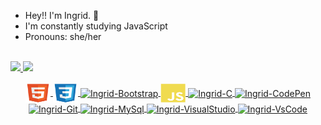-    Hey!! I'm Ingrid. 👋
-    I'm constantly studying JavaScript
-    Pronouns: she/her


<br>

<div>
  <a href="https://github.com/IngrdCS">
  <img height="180em"src="https://github-readme-stats.vercel.app/api?username=IngrdCS&show_icons=true&theme=dark&include_all_commits=true&count_private=true"/>
<img height="140em"src="https://github-readme-stats.vercel.app/api/top-langs/?username=IngrdCS&layout=compact&langs_count=7&theme=dark"/>
</div>

<div style="display: inline_block" align="center"><br>
  <img align="center" alt="Ingrid-HTML" height="30" width="40" src="https://raw.githubusercontent.com/devicons/devicon/master/icons/html5/html5-original.svg"/>
  <img align="center" alt="Ingrid-CSS" height="30" width="40" src="https://raw.githubusercontent.com/devicons/devicon/master/icons/css3/css3-original.svg"/>
  <img align="center" alt="Ingrid-Bootstrap" height="30" width="40" src="https://cdn.jsdelivr.net/gh/devicons/devicon/icons/bootstrap/bootstrap-plain.svg"/>
  <img align="center" alt="Ingrid-Js" height="30" width="40" src="https://raw.githubusercontent.com/devicons/devicon/master/icons/javascript/javascript-plain.svg"/>
  <img align="center" alt="Ingrid-C" height="30" width="40" src="https://cdn.jsdelivr.net/gh/devicons/devicon/icons/c/c-original.svg"/>
  <img align="center" alt="Ingrid-CodePen" height="30" width="40" src="https://cdn.jsdelivr.net/gh/devicons/devicon/icons/codepen/codepen-plain.svg"/>
  <img align="center" alt="Ingrid-Git" height="30" width="40" src="https://cdn.jsdelivr.net/gh/devicons/devicon/icons/git/git-original-wordmark.svg"/>
  <img align="center" alt="Ingrid-MySql" height="30" width="40" src="https://cdn.jsdelivr.net/gh/devicons/devicon/icons/mysql/mysql-original.svg"/>
  <img align="center" alt="Ingrid-VisualStudio" height="30" width="40" src="https://cdn.jsdelivr.net/gh/devicons/devicon/icons/visualstudio/visualstudio-plain.svg"/>
  <img align="center" alt="Ingrid-VsCode" height="30" width="40" src="https://cdn.jsdelivr.net/gh/devicons/devicon/icons/vscode/vscode-original.svg""/>
  

